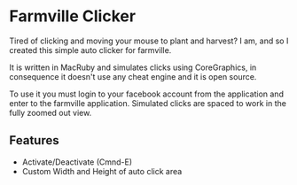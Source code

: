 Farmville Clicker
=============

Tired of clicking and moving your mouse to plant and harvest? I am, and so I created this simple auto clicker for farmville.

It is written in MacRuby and simulates clicks using CoreGraphics, in consequence it doesn't use any cheat engine and it is open source.

To use it you must login to your facebook account from the application and enter to the farmville application. Simulated clicks are spaced to work in the fully zoomed out view.

Features
-------

* Activate/Deactivate (Cmnd-E)
* Custom Width and Height of auto click area
